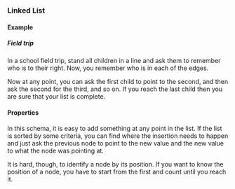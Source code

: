 ### Linked List

#### Example

##### Field trip

In a school field trip, stand all children in a line and ask them to remember
who is to their right. Now, you remember who is in each of the edges.

Now at any point, you can ask the first child to point to the second, and then
ask the second for the third, and so on. If you reach the last child then you
are sure that your list is complete.

#### Properties

In this schema, it is easy to add something at any point in the list. If the
list is sorted by some criteria, you can find where the insertion needs to
happen and just ask the previous node to point to the new value and the
new value to what the node was pointing at.

It is hard, though, to identify a node by its position. If you want to know
the position of a node, you have to start from the first and count until you
reach it.
